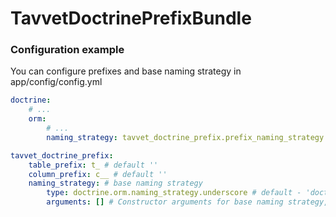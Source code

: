 # TavvetDoctrinePrefixBundle

### Configuration example

You can configure prefixes and base naming strategy in app/config/config.yml

```yaml
doctrine:
    # ...
    orm:
        # ...
        naming_strategy: tavvet_doctrine_prefix.prefix_naming_strategy

tavvet_doctrine_prefix:
    table_prefix: t_ # default ''
    column_prefix: c__ # default ''
    naming_strategy: # base naming strategy
        type: doctrine.orm.naming_strategy.underscore # default - 'doctrine.orm.naming_strategy.underscore'
        arguments: [] # Constructor arguments for base naming strategy, default = []
```
